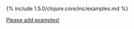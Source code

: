 {% include 1.5.0/clojure.core/inc/examples.md %}

[Please add examples!](https://github.com/arrdem/grimoire/edit/master/_includes/1.6.0/clojure.core/inc/examples.md)
